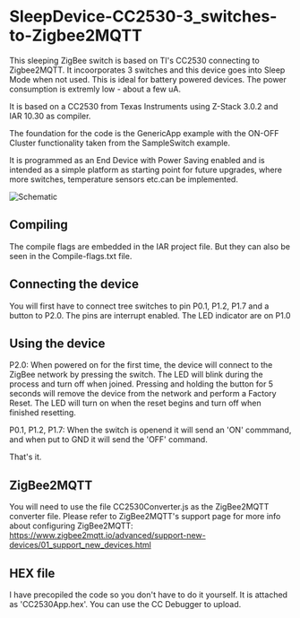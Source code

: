 # SleepDevice-CC2530-3_switches-to-Zigbee2MQTT
This sleeping ZigBee switch is based on TI's CC2530 connecting to Zigbee2MQTT.
It incoorporates 3 switches and this device goes into Sleep Mode when not used. This is ideal for battery powered devices. The power consumption is extremly low - about a few uA. 

It is based on a CC2530 from Texas Instruments using Z-Stack 3.0.2 and IAR 10.30 as compiler.

The foundation for the code is the GenericApp example with the ON-OFF Cluster functionality taken from the SampleSwitch example.

It is programmed as an End Device with Power Saving enabled and is intended as a simple platform as starting point for future upgrades, where more switches, temperature sensors etc.can be implemented.

![Schematic](https://github.com/LemmeDasker/SleepDevice-CC2530-3_switches-to-Zigbee2MQTT/assets/38005465/7e8d0212-825d-4056-b781-a90dd48e3811)


## Compiling
The compile flags are embedded in the IAR project file. But they can also be seen in the Compile-flags.txt file.


## Connecting the device
You will first have to connect tree switches to pin P0.1, P1.2, P1.7 and a button to P2.0. The pins are interrupt enabled.
The LED indicator are on P1.0

## Using the device
P2.0:
When powered on for the first time, the device will connect to the ZigBee network by pressing the switch. The LED will blink during the process and turn off when joined.
Pressing and holding the button for 5 seconds will remove the device from the network and perform a Factory Reset. The LED will turn on when the reset begins and turn off when finished resetting.

P0.1, P1.2, P1.7:
When the switch is openend it will send an 'ON' commmand, and when put to GND it will send the 'OFF' command.

That's it.

## ZigBee2MQTT
You will need to use the file CC2530Converter.js as the ZigBee2MQTT converter file. Please refer to ZigBee2MQTT's support page for more info about configuring ZigBee2MQTT:
https://www.zigbee2mqtt.io/advanced/support-new-devices/01_support_new_devices.html


## HEX file
I have precopiled the code so you don't have to do it yourself. It is attached as 'CC2530App.hex'. You can use the CC Debugger to upload.
